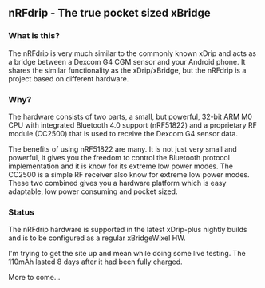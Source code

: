 ## nRFdrip - The true pocket sized xBridge

### What is this?
The nRFdrip is very much similar to the commonly known xDrip and acts as a bridge between a Dexcom G4 CGM sensor and your Android phone. 
It shares the similar functionality as the xDrip/xBridge, but the nRFdrip is a project based on different hardware.

### Why?
The hardware consists of two parts, a small, but powerful, 32-bit ARM M0 CPU with integrated Bluetooth 4.0 support (nRF51822) and a proprietary RF module (CC2500) that is used to receive the Dexcom G4 sensor data.

The benefits of using nRF51822 are many. It is not just very small and powerful, it gives you the freedom to control the Bluetooth protocol implementation and it is know for its extreme low power modes.
The CC2500 is a simple RF receiver also know for extreme low power modes. These two combined gives you a hardware platform which is easy adaptable, low power consuming and pocket sized.

### Status
The nRFdrip hardware is supported in the latest xDrip-plus nightly builds and is to be configured as a regular xBridgeWixel HW.

I'm trying to get the site up and mean while doing some live testing. The 110mAh lasted 8 days after it had been fully charged.

More to come...



